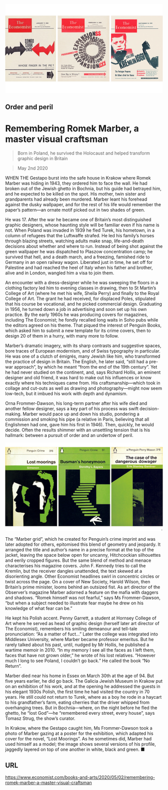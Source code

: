 ![](./images/20200502_BKP098.jpg)

## Order and peril

# Remembering Romek Marber, a master visual craftsman

> Born in Poland, he survived the Holocaust and helped transform graphic design in Britain

> May 2nd 2020

WHEN THE Gestapo burst into the safe house in Krakow where Romek Marber was hiding in 1943, they ordered him to face the wall. He had broken out of the Jewish ghetto in Bochnia, but his guide had betrayed him, and he expected to be killed on the spot. His mother, twin sister and grandparents had already been murdered. Marber leant his forehead against the dusky wallpaper, and for the rest of his life would remember the paper’s pattern—an ornate motif picked out in two shades of green.

He was 17. After the war he became one of Britain’s most distinguished graphic designers, whose haunting style will be familiar even if his name is not. When Poland was invaded in 1939 he fled Turek, his hometown, in a column of refugees that the Luftwaffe strafed. He led his family’s horses through blazing streets, watching adults make snap, life-and-death decisions about whether and where to run. Instead of being shot against the green wallpaper he was dispatched to Plaszow concentration camp; he survived that hell, and a death march, and a freezing, famished ride to Germany in an open railway wagon. Liberated just in time, he set off for Palestine and had reached the heel of Italy when his father and brother, alive and in London, wangled him a visa to join them.

An encounter with a dress-designer while he was sweeping the floors in a clothing factory led him to evening classes in drawing, then to St Martin’s College of Art (where he met his wife, Sheila Perry) and finally to the Royal College of Art. The grant he had received, for displaced Poles, stipulated that his course be vocational, and he picked commercial design. Graduating in 1956, he turned down a job in advertising and soon set up his own practice. By the early 1960s he was producing covers for magazines, including The Economist; he fondly recalled long waits in Soho pubs while the editors agreed on his theme. That piqued the interest of Penguin Books, which asked him to submit a new template for its crime covers, then to design 20 of them in a hurry, with many more to follow.

Marber’s dramatic imagery, with its sharp contrasts and suggestive spaces, bore traces of European modernism, and of Swiss typography in particular. He was one of a clutch of émigrés, many Jewish like him, who transformed the practice of design in Britain. The English, he later said, “still had a pre-war approach”, by which he meant “from the end of the 19th century”. Yet he had never studied on the continent, and, says Richard Hollis, an eminent designer and old friend, it was hard to make out his influences or know exactly where his techniques came from. His craftsmanship—which took in collage and cut-outs as well as drawing and photography—might now seem low-tech, but it imbued his work with depth and dynamism.

Orna Frommer-Dawson, his long-term partner after his wife died and another fellow designer, says a key part of his process was swift decision-making. Marber would pace up and down his studio, pondering a commission and smoking his pipe (a relative in Paris, believing that all Englishmen had one, gave him his first in 1946). Then, quickly, he would decide. Often the results shimmer with an unsettling tension that is his hallmark: between a pursuit of order and an undertow of peril.

![](./images/20200502_BKP508.jpg)

The “Marber grid”, which he created for Penguin’s crime imprint and was later adopted for others, epitomised this blend of geometry and jeopardy. It arranged the title and author’s name in a precise format at the top of the jacket, leaving the space below open for uncanny, Hitchcockian silhouettes and eerily cropped figures. But the same blend of method and menace characterises his magazine covers. John F. Kennedy tries to call the Kremlin, but the receiver dangles unattended, the text skewed at a disorienting angle. Other Economist headlines swirl in concentric circles or twist across the page. On a cover of New Society, Harold Wilson, then Britain’s prime minister, looms behind an outsized fist. As art director of the Observer’s magazine Marber adorned a feature on the mafia with daggers and shadows. “Romek himself was not fearful,” says Ms Frommer-Dawson, “but when a subject needed to illustrate fear maybe he drew on his knowledge of what fear can be.”

He kept his Polish accent. Penny Garrett, a student at Hornsey College of Art where he served as head of graphic design (herself later art director of The Economist), remembers his smiling demeanour and tell-tale pronunciation: “As a matter of fuct…” Later the college was integrated into Middlesex University, where Marber became professor emeritus. But he rarely talked about his past, until, nudged by Mr Hollis, he published a wartime memoir in 2010. “In my memory I see all the faces as I left them, faces that have not grown older,” he wrote of his lost relatives. “However much I long to see Poland, I couldn’t go back.” He called the book “No Return”.

Marber died near his home in Essex on March 30th at the age of 94. But five years earlier, he did go back. The Galicia Jewish Museum in Krakow put on an exhibition of his work, and at the opening he addressed the guests in his elegant 1930s Polish, the first time he had visited the country in 70 years. He still could not return to Turek, where as a boy he rode in a haycart to his grandfather’s farm, eating cherries that the driver whipped from overhanging trees. But in Bochnia—where, on the night before he fled the ghetto, he “lost God”—he “remembered every street, every house”, says Tomasz Strug, the show’s curator.

In Krakow, where the Gestapo caught him, Ms Frommer-Dawson took a photo of Marber gazing at a poster for the exhibition, which adapted his cover for the novel, “Lost Moorings”. As he sometimes did, Marber had used himself as a model; the image shows several versions of his profile, jaggedly layered on top of one another in white, black and green. ■

## URL

https://www.economist.com/books-and-arts/2020/05/02/remembering-romek-marber-a-master-visual-craftsman
